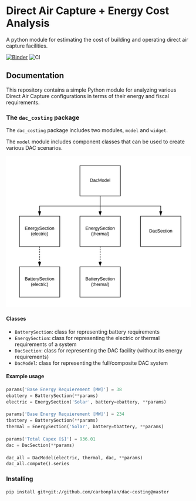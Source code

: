 # Direct Air Capture + Energy Cost Analysis

A python module for estimating the cost of building and operating direct air capture facilities.

[![Binder](https://mybinder.org/badge_logo.svg)](https://mybinder.org/v2/gh/carbonplan/dac-costing/master)
![CI](https://github.com/carbonplan/dac-costing/workflows/CI/badge.svg)

## Documentation

This repository contains a simple Python module for analyzing various Direct Air
Capture configurations in terms of their energy and fiscal requirements.

### The `dac_costing` package

The `dac_costing` package includes two modules, `model` and `widget`.

The `model` module includes component classes that can be used to create various DAC scenarios.

![model-diagram](docs/dac-model-diagram.png)

#### Classes

- `BatterySection`: class for representing battery requirements
- `EnergySection`: class for representing the electric or thermal requirements of a system
- `DacSection`: class for representing the DAC facility (without its energy requirements)
- `DacModel`: class for representing the full/composite DAC system

#### Example usage

```python
params['Base Energy Requierement [MW]'] = 38
ebattery = BatterySection(**params)
electric = EnergySection('Solar', battery=ebattery, **params)

params['Base Energy Requierement [MW]'] = 234
tbattery = BatterySection(**params)
thermal = EnergySection('Solar', battery=tbattery, **params)

params['Total Capex [$]'] = 936.01
dac = DacSection(**params)

dac_all = DacModel(electric, thermal, dac, **params)
dac_all.compute().series
```

### Installing

```shell
pip install git+git://github.com/carbonplan/dac-costing@master
```
